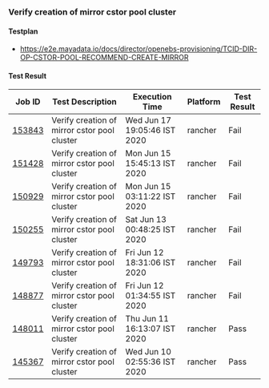 ### Verify creation of mirror cstor pool cluster

#### Testplan

- https://e2e.mayadata.io/docs/director/openebs-provisioning/TCID-DIR-OP-CSTOR-POOL-RECOMMEND-CREATE-MIRROR


#### Test Result


| Job ID |   Test Description         | Execution Time | Platform |Test Result   |
 |---------|---------------------------| --------------| -------- |--------|
|     <a href= "https://gitlab.mayadata.io/oep/oep-e2e-rancher/-/jobs/153843">153843</a>           |  Verify creation of mirror cstor pool cluster           | Wed Jun 17 19:05:46 IST 2020  | rancher | Fail |
|     <a href= "https://gitlab.mayadata.io/oep/oep-e2e-rancher/-/jobs/151428">151428</a>           |  Verify creation of mirror cstor pool cluster           | Mon Jun 15 15:45:13 IST 2020  | rancher | Fail |
|     <a href= "https://gitlab.mayadata.io/oep/oep-e2e-rancher/-/jobs/150929">150929</a>           |  Verify creation of mirror cstor pool cluster           | Mon Jun 15 03:11:22 IST 2020  | rancher | Fail |
|     <a href= "https://gitlab.mayadata.io/oep/oep-e2e-rancher/-/jobs/150255">150255</a>           |  Verify creation of mirror cstor pool cluster           | Sat Jun 13 00:48:25 IST 2020  | rancher | Fail |
|     <a href= "https://gitlab.mayadata.io/oep/oep-e2e-rancher/-/jobs/149793">149793</a>           |  Verify creation of mirror cstor pool cluster           | Fri Jun 12 18:31:06 IST 2020  | rancher | Fail |
|     <a href= "https://gitlab.mayadata.io/oep/oep-e2e-rancher/-/jobs/148877">148877</a>           |  Verify creation of mirror cstor pool cluster           | Fri Jun 12 01:34:55 IST 2020  | rancher | Fail |
|     <a href= "https://gitlab.mayadata.io/oep/oep-e2e-rancher/-/jobs/148011">148011</a>           |  Verify creation of mirror cstor pool cluster           | Thu Jun 11 16:13:07 IST 2020  | rancher | Pass |
 |    <a href= "https://gitlab.mayadata.io/oep/oep-e2e-rancher/-/jobs/145367">145367</a>   |  Verify creation of mirror cstor pool cluster           |  Wed Jun 10 02:55:36 IST 2020     |rancher  |Pass  |

